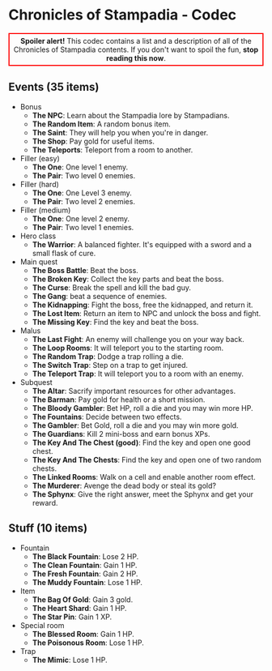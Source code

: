 # Chronicles of Stampadia - Codec

<div align=center style='border:2px solid red;padding:5px'><b>Spoiler alert!</b> This codec contains a list and a description of all of the Chronicles of Stampadia contents. If you don't want to spoil the fun, <b>stop reading this now</b>.</div>

## Events (35 items)

- Bonus
  - **The NPC**: Learn about the Stampadia lore by Stampadians.
  - **The Random Item**: A random bonus item.
  - **The Saint**: They will help you when you're in danger.
  - **The Shop**: Pay gold for useful items.
  - **The Teleports**: Teleport from a room to another.
- Filler (easy)
  - **The One**: One level 1 enemy.
  - **The Pair**: Two level 0 enemies.
- Filler (hard)
  - **The One**: One Level 3 enemy.
  - **The Pair**: Two level 2 enemies.
- Filler (medium)
  - **The One**: One level 2 enemy.
  - **The Pair**: Two level 1 enemies.
- Hero class
  - **The Warrior**: A balanced fighter. It's equipped with a sword and a small flask of cure.
- Main quest
  - **The Boss Battle**: Beat the boss.
  - **The Broken Key**: Collect the key parts and beat the boss.
  - **The Curse**: Break the spell and kill the bad guy.
  - **The Gang**: beat a sequence of enemies.
  - **The Kidnapping**: Fight the boss, free the kidnapped, and return it.
  - **The Lost Item**: Return an item to NPC and unlock the boss and fight.
  - **The Missing Key**: Find the key and beat the boss.
- Malus
  - **The Last Fight**: An enemy will challenge you on your way back.
  - **The Loop Rooms**: It will teleport you to the starting room.
  - **The Random Trap**: Dodge a trap rolling a die.
  - **The Switch Trap**: Step on a trap to get injured.
  - **The Teleport Trap**: It will teleport you to a room with an enemy.
- Subquest
  - **The Altar**: Sacrify important resources for other advantages.
  - **The Barman**: Pay gold for health or a short mission.
  - **The Bloody Gambler**: Bet HP, roll a die and you may win more HP.
  - **The Fountains**: Decide between two effects.
  - **The Gambler**: Bet Gold, roll a die and you may win more gold.
  - **The Guardians**: Kill 2 mini-boss and earn bonus XPs.
  - **The Key And The Chest (good)**: Find the key and open one good chest.
  - **The Key And The Chests**: Find the key and open one of two random chests.
  - **The Linked Rooms**: Walk on a cell and enable another room effect.
  - **The Murderer**: Avenge the dead body or steal its gold?
  - **The Sphynx**: Give the right answer, meet the Sphynx and get your reward.

## Stuff (10 items)

- Fountain
  - **The Black Fountain**: Lose 2 HP.
  - **The Clean Fountain**: Gain 1 HP.
  - **The Fresh Fountain**: Gain 2 HP.
  - **The Muddy Fountain**: Lose 1 HP.
- Item
  - **The Bag Of Gold**: Gain 3 gold.
  - **The Heart Shard**: Gain 1 HP.
  - **The Star Pin**: Gain 1 XP.
- Special room
  - **The Blessed Room**: Gain 1 HP.
  - **The Poisonous Room**: Lose 1 HP.
- Trap
  - **The Mimic**: Lose 1 HP.
